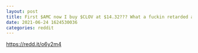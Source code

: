 ```yaml
--- 
layout: post 
title: First $AMC now I buy $CLOV at $14.32??? What a fuckin retarded ape man. 🚀🦧🌕 
date: 2021-06-24 1624530036 
categories: reddit 
--- 
```

https://redd.it/o6y2m4